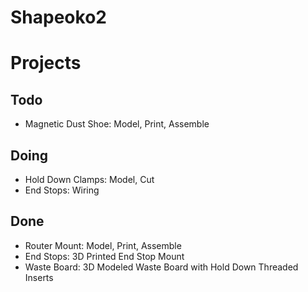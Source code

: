 # Shapeoko2

# Projects

## Todo

- Magnetic Dust Shoe: Model, Print, Assemble

## Doing

- Hold Down Clamps: Model, Cut
- End Stops: Wiring

## Done

- Router Mount: Model, Print, Assemble
- End Stops: 3D Printed End Stop Mount
- Waste Board: 3D Modeled Waste Board with Hold Down Threaded Inserts
